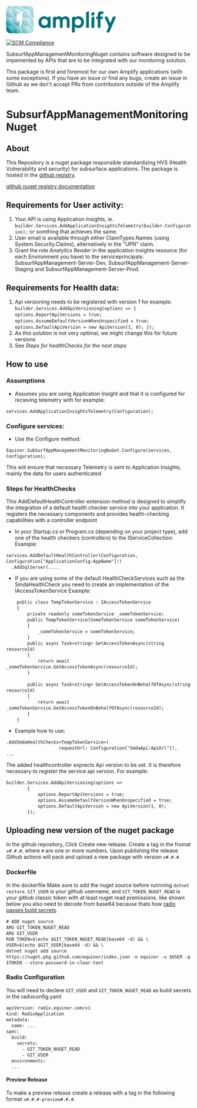 <img alt="intro-logo" src="https://raw.githubusercontent.com/equinor/amplify-component-lib/main/static/amplify.png" width="300px" />

[![SCM Compliance](https://scm-compliance-api.radix.equinor.com/repos/equinor/amplify-component-lib/badge)](https://scm-compliance-api.radix.equinor.com/repos/equinor/amplify-component-lib/badge)

SubsurfAppManagementMonitoringNuget contains software designed to be impemented by APIs that are to be integrated with our monitoring solution.

This package is first and foremost for our own Amplify applications (with some exceptions). If you have an issue or find any bugs, create an issue in Github as we don't accept PRs from contributors outside of the Amplify team.

# SubsurfAppManagementMonitoringNuget
## About

This Repository is a nuget package responsible standardizing HVS (Health Vulnerability and security) for subsurface applications. The package is hosted in the [github registry](https://github.com/orgs/equinor/packages?repo_name=SubSurfAppManagementMonitoringNuGet).

[github nuget registry documentation](https://docs.github.com/en/packages/working-with-a-github-packages-registry/working-with-the-nuget-registry)


## Requirements for User activity:
1. Your API is using Application Insights, ie. ```builder.Services.AddApplicationInsightsTelemetry(builder.Configuration);``` or somthing that achieves the same.
2. User email is available through either ClaimTypes.Names (using System.Security.Claims), alternatively in the "UPN" claim.
3. Grant the role *Anatylics Reader* in the application insights resource (for each Environment you have) to the serviceprincipals: SubsurfAppManagement-Server-Dev, SubsurfAppManagement-Server-Staging and SubsurfAppManagement-Server-Prod.

## Requirements for Health data:
1. Api versioning needs to be registered with version 1 for example: ```builder.Services.AddApiVersioning(options =>
        {
            options.ReportApiVersions = true;
            options.AssumeDefaultVersionWhenUnspecified = true;
            options.DefaultApiVersion = new ApiVersion(1, 0);
        });```
2. As this solution is not very optimal, we might change this for future versions
3. See *Steps for healthChecks for the next steps*


## How to use

### Assumptions
- Assumes you are using Application Insight and that it is configured for recieving telemetry with for example:
```
services.AddApplicationInsightsTelemetry(Configuration);
```

### Configure services:
- Use the Configure method:
```
Equinor.SubSurfAppManagementMonitoringNuGet.Configure(services, Configuration);
```
This will ensure that necessary Telemetry is sent to Application Insights, mainly the data for users authenticated

### Steps for HealthChecks
This AddDefaultHealthController extension method is designed to simplify the integration of a default health checker service into your application. It registers the necessary components and provides health-checking capabilities with a controller endpoint

- In your Startup.cs or Program.cs (depending on your project type), add one of the health checkers (controllers) to the IServiceCollection:
Example:
```
services.AddDefaultHealthController(Configuration, Configuration["ApplicationConfig:AppName"]!)
  .AddSqlServer(....
```

- If you are using some of the default HealthCheckServices such as the SmdaHealthCheck you need to create an implementation of the IAccessTokenService
Example:
```
    public class TempTokenService : IAccessTokenService
    {
        private readonly someTokenService _someTokenService;
        public TempTokenService(SomeTokenService someTokenService)
        {
            _someTokenService = someTokenService;
        }
        public async Task<string> GetAccessTokenAsync(string resourceId)
        {
            return await _someTokenService.GetAccessTokenAsync(resourceId);
        }

        public async Task<string> GetAccessTokenOnBehalfOfAsync(string resourceId)
        {
            return await _someTokenService.GetAccessTokenOnBehalfOfAsync(resourceId);
        }
    }
```
- Example how to use:
```
.AddSmdaHealthChecks<TempTokenService>(
                    requestUrl: Configuration["SmdaApi:ApiUrl"]!,
...
```

The added healthcontroller exprects Api version to be set. It is therefore necessary to register the service api version.
For example:

```
builder.Services.AddApiVersioning(options =>
        {
            options.ReportApiVersions = true;
            options.AssumeDefaultVersionWhenUnspecified = true;
            options.DefaultApiVersion = new ApiVersion(1, 0);
        });
```

## Uploading new version of the nuget package

In the github repository, Click Create new release. Create a tag in the fromat `v#.#.#`, where `#` are one or more numbers. Upon publishing the release Github actions will pack and upload a new package with version `v#.#.#`.

### Dockerfile

In the dockerfile Make sure to add the nuget source before runnning `dotnet restore`.
`GIT_USER` is your github username, and `GIT_TOKEN_NUGET_READ` is your github classic token with at least nuget read premissions.
like shown below you also need to decode from base64 because thats how [radix passes build secrets](https://www.radix.equinor.com/guides/build-secrets/#build-secrets).

```
# ADD nuget source
ARG GIT_TOKEN_NUGET_READ
ARG GIT_USER
RUN TOKEN=$(echo $GIT_TOKEN_NUGET_READ|base64 -d) && \
USER=$(echo $GIT_USER|base64 -d) && \
dotnet nuget add source https://nuget.pkg.github.com/equinor/index.json -n equinor -u $USER -p $TOKEN --store-password-in-clear-text
```


### Radix Configuration
You will need to declere `GIT_USER` and `GIT_TOKEN_NUGET_READ` as build secrets in the radixconfig.yaml

```
apiVersion: radix.equinor.com/v1
kind: RadixApplication
metadata:
  name: ...
spec:
  build:
    secrets:
      - GIT_TOKEN_NUGET_READ
      - GIT_USER
  environments:
  ...
```

#### Preview Release

To make a preview release create a release with a tag in the following format `v#.#.#-preview#.#.#`.

